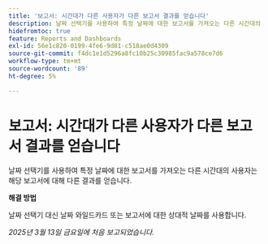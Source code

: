 ```yaml
---
title: '보고서: 시간대가 다른 사용자가 다른 보고서 결과를 얻습니다'
description: 날짜 선택기를 사용하여 특정 날짜에 대한 보고서를 가져오는 다른 시간대의 사용자는 해당 보고서에 대해 다른 결과를 얻습니다.
hidefromtoc: true
feature: Reports and Dashboards
exl-id: 56e1c820-0199-4fe6-9d81-c518ae0d4309
source-git-commit: f4dc1e1d5296a8fc10b25c30985fac9a578ce7d6
workflow-type: tm+mt
source-wordcount: '89'
ht-degree: 5%

---
```


# 보고서: 시간대가 다른 사용자가 다른 보고서 결과를 얻습니다

날짜 선택기를 사용하여 특정 날짜에 대한 보고서를 가져오는 다른 시간대의 사용자는 해당 보고서에 대해 다른 결과를 얻습니다.

**해결 방법**

날짜 선택기 대신 날짜 와일드카드 또는 보고서에 대한 상대적 날짜를 사용합니다.

_2025년 3월 13일 금요일에 처음 보고되었습니다._

